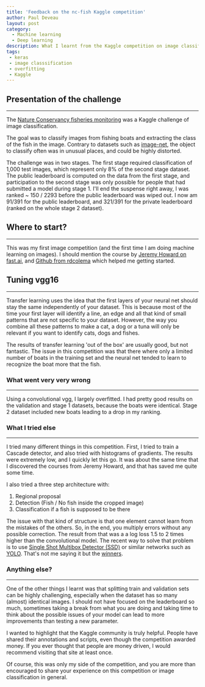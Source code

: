 ```yaml
---
title: 'Feedback on the nc-fish Kaggle competition'
author: Paul Deveau
layout: post
category:
  - Machine learning
  - Deep learning
description: What I learnt from the Kaggle competition on image classification.
tags:
 - keras
 - image classsification
 - overfitting
 - Kaggle
---
```


## Presentation of the challenge
----------

The [Nature Conservancy fisheries monitoring](https://www.kaggle.com/c/the-nature-conservancy-fisheries-monitoring) was a Kaggle challenge of image classification. <!--more-->

The goal was to classify images from fishing boats and extracting the class of the fish in the image. Contrary to datasets such as 	[image-net](http://image-net.org/),
 the object to classify often was in unusual places, and could be highly distorted.
 
The challenge was in two stages. The first stage required classification of 1,000 test images, which represent only 8% of the second stage dataset. The public leaderboard is computed on the 
data from the first stage, and participation to the second stage was only possible for people that had submitted a model during stage 1. I'll end the suspense right away, I was ranked ~ 150 / 2293 before the
public leaderboard was wiped out. I now am 91/391 for the public leaderboard, and 321/391 for the private leaderboard (ranked on the whole stage 2 dataset). 
 
## Where to start?
----------

This was my first image competition (and the first time I am doing machine learning on images). I should mention the course by [Jeremy Howard on fast.ai](http://course.fast.ai/), 
and [Github from rdcolema](https://github.com/rdcolema/nc-fish-classification) which helped me getting started.

## Tuning vgg16
----------

Transfer learning uses the idea that the first layers of your neural net should stay the same independently of your dataset. This is because most of the time your first layer will identify
a line, an edge and all that kind of small patterns that are not specific to your dataset. However, the way you combine all these patterns to make a cat, a dog or a tuna will only be relevant
if you want to identify cats, dogs and fishes.

The results of transfer learning 'out of the box' are usually good, but not fantastic. The issue in this competition was that there where only a limited number of boats in the training set and 
the neural net tended to learn to recognize the boat more that the fish.

### What went very very wrong
----------

Using a convolutional vgg, I largely overfitted. I had pretty good results on the validation and stage 1 datasets, because the boats were identical. Stage 2 dataset included new boats leading to
a drop in my ranking.

### What I tried else
----------

I tried many different things in this competition. First, I tried to train a Cascade detector, and also tried with histograms of gradients. The results were extremely low, and I quickly let this go.
It was about the same time that I discovered the courses from Jeremy Howard, and that has saved me quite some time.

I also tried a three step architecture with:
1. Regional proposal
2. Detection (Fish / No fish inside the cropped image)
3. Classification if a fish is supposed to be there

The issue with that kind of structure is that one element cannot learn from the mistakes of the others. So, in the end, you multiply errors without any possible correction. The result from that was a
a log loss 1.5 to 2 times higher than the convolutional model.
The recent way to solve that problem is to use [Single Shot Multibox Detector (SSD)](https://arxiv.org/abs/1512.02325) or similar networks such as [YOLO](https://pjreddie.com/darknet/yolo/). That's not
me saying it but the [winners](https://www.kaggle.com/c/the-nature-conservancy-fisheries-monitoring/discussion/31538).

### Anything else?
----------

One of the other things I learnt was that splitting train and validation sets can be highly challenging, especially when the dataset has so many (almost) identical images. I should not have focused on
the leaderboard so much, sometimes taking a break from what you are doing and taking time to think about the possible issues of your model can lead to more improvements than testing a new parameter.

I wanted to highlight that the Kaggle community is truly helpful. People have shared their annotations and scripts, even though the competition awarded money. If you ever thought that people are money
driven, I would recommend visiting that site at least once.

Of course, this was only my side of the competition, and you are more than encouraged to share your experience on this competition or image classification in general.